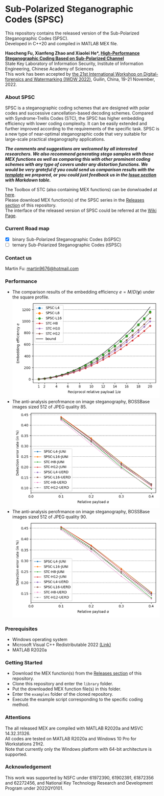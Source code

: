 # Sub-Polarized Steganographic Codes (SPSC)

This repository contains the released version of the Sub-Polarized Steganographic Codes (SPSC).  
Developed in C++20 and compiled in MATLAB MEX file.  

**Haocheng Fu, Xianfeng Zhao and Xiaolei He\*, [High-Performance Steganographic Coding Based on Sub-Polarized Channel](https://github.com/martin9676/Polarized-Steganographic-Codes/blob/main/publications/high-performance.steganographic.coding.based.on.sub-polarized.channel.pdf)**  
State Key Laboratory of Information Security, Institute of Information Engineering, Chinese Academy of Sciences  
This work has been accepted by [the 21st International Workshop on Digital-forensics and Watermarking (IWDW 2022)](http://iwdw.site/), Guilin, China, 19-21 November, 2022.  


### About SPSC

SPSC is a steganographic coding schemes that are designed with polar codes and successive cancellation-based decoding schemes. Compared with Syndrome-Trellis Codes (STC), the SPSC has higher embedding efficiency with lower coding complexity. It can be easily extended and further improved according to the requirements of the specific task. SPSC is a new type of near-optimal steganographic code that very suitable for large-scale practical steganography applications.  

***The comments and suggestions are welcomed by all interested researchers. We also recommend generating stego samples with these MEX functions as well as comparing this with other prominent coding schemes with any type of covers under any distortion functions. We would be very grateful if you could send us comparison results with the [template](https://github.com/martin9676/Polarized-Steganographic-Codes/blob/main/performance/template.xlsx) we prepared, or you could just feedback us in the [Issue section](https://github.com/martin9676/Polarized-Steganographic-Codes/issues) with Markdown table.***  

The Toolbox of STC (also containing MEX functions) can be donwloaded at [here](http://dde.binghamton.edu/download/syndrome/).  
Please download MEX function(s) of the SPSC series in the [Releases section](https://github.com/martin9676/Polarized-Steganographic-Codes/releases) of this repository.  
The interface of the released version of SPSC could be referred at the [Wiki Page](https://github.com/martin9676/Polarized-Steganographic-Codes/wiki/SPSC:-Sub-Polarized-Steganographic-Codes).  

### Current Road map

- [x] binary Sub-Polarized Steganographic Codes (bSPSC)
- [ ] ternary Sub-Polarized Steganographic Codes (tSPSC)

### Contact us

Martin Fu: martin9676@hotmail.com

### Performance

 - The comparison results of the embedding efficiency $e=M/D(\mathbf{y})$ under the square profile.  
![Efficiency](https://github.com/martin9676/Polarized-Steganographic-Codes/blob/main/performance/efficiency.png)  
 - The anti-analysis perofrmance on image steganography, BOSSBase images sized 512 of JPEG quality 85.  
![Steganalysis,QF85](https://github.com/martin9676/Polarized-Steganographic-Codes/blob/main/performance/steganalysis85.png)  
 - The anti-analysis perofrmance on image steganography, BOSSBase images sized 512 of JPEG quality 90.  
![Steganalysis,QF90](https://github.com/martin9676/Polarized-Steganographic-Codes/blob/main/performance/steganalysis90.png)  

### Prerequisites

 - Windows operating system
 - Microsoft Visual C++ Redistributable 2022 [(Link)](https://learn.microsoft.com/en-US/cpp/windows/latest-supported-vc-redist?view=msvc-170)
 - MATLAB R2020a

### Getting Started

 - Download the MEX function(s) from the [Releases section](https://github.com/martin9676/Polarized-Steganographic-Codes/releases) of this repository.  
 - Clone this repository and enter the `library` folder.  
 - Put the downloaded MEX function file(s) in this folder. 
 - Enter the `examples` folder of the cloned repository.  
 - Execute the example script corresponding to the specific coding method.  

### Attentions

The all released MEX are compiled with MATLAB R2020a and MSVC 14.32.31326.  
All codes are tested on MATLAB R2020a and Windows 10 Pro for Workstations 21H2.  
Note that currently only the Windows platform with 64-bit architecture is supported.  

### Acknowledgement

This work was supported by NSFC under 61972390, 61902391, 61872356 and 62272456, and National Key Technology Research and Development Program under 2022QY0101.
